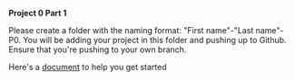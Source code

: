 **Project 0 Part 1**

Please create a folder with the naming format: "First name"-"Last name"-P0.
You will be adding your project in this folder and pushing up to Github. Ensure that you're pushing to your own branch.

Here's a [document](Setting-up-Git.docx) to help you get started
